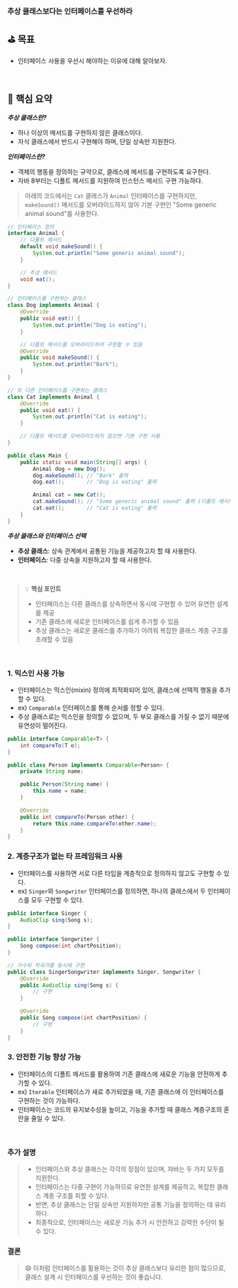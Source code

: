 ### 추상 클래스보다는 인터페이스를 우선하라

## ⛳️ 목표
- 인터페이스 사용을 우선시 해야하는 이유에 대해 알아보자.

<br>

## 📄 핵심 요약

***추상 클래스란?***
- 하나 이상의 메서드를 구현하지 않은 클래스이다.
- 자식 클래스에서 반드시 구현해야 하며, 단일 상속만 지원한다.

***인터페이스란?***
- 객체의 행동을 정의하는 규약으로, 클래스에 메서드를 구현하도록 요구한다.
- 자바 8부터는 디폴트 메서드를 지원하여 인스턴스 메서드 구현 가능하다.

> 아래의 코드에서는 `Cat` 클래스가 `Animal` 인터페이스를 구현하지만, 
> `makeSound()` 메서드를 오버라이드하지 않아 기본 구현인 "Some generic animal sound"를 사용한다.

```java
// 인터페이스 정의
interface Animal {
    // 디폴트 메서드
    default void makeSound() {
        System.out.println("Some generic animal sound");
    }

    // 추상 메서드
    void eat();
}

// 인터페이스를 구현하는 클래스
class Dog implements Animal {
    @Override
    public void eat() {
        System.out.println("Dog is eating");
    }

    // 디폴트 메서드를 오버라이드하여 구현할 수 있음
    @Override
    public void makeSound() {
        System.out.println("Bark");
    }
}

// 또 다른 인터페이스를 구현하는 클래스
class Cat implements Animal {
    @Override
    public void eat() {
        System.out.println("Cat is eating");
    }

    // 디폴트 메서드를 오버라이드하지 않으면 기본 구현 사용
}

public class Main {
    public static void main(String[] args) {
        Animal dog = new Dog();
        dog.makeSound(); // "Bark" 출력
        dog.eat();       // "Dog is eating" 출력

        Animal cat = new Cat();
        cat.makeSound(); // "Some generic animal sound" 출력 (디폴트 메서드 사용)
        cat.eat();       // "Cat is eating" 출력
    }
}
```

***추상 클래스와 인터페이스 선택***
- **추상 클래스**: 상속 관계에서 공통된 기능을 제공하고자 할 때 사용한다.
- **인터페이스**: 다중 상속을 지원하고자 할 때 사용한다.

<br>

> 💡 **핵심 포인트**
> - 인터페이스는 다른 클래스를 상속하면서 동시에 구현할 수 있어 유연한 설계를 제공
> - 기존 클래스에 새로운 인터페이스를 쉽게 추가할 수 있음
> - 추상 클래스는 새로운 클래스를 추가하기 어려워 복잡한 클래스 계층 구조를 초래할 수 있음

<br>

### 1. 믹스인 사용 가능
- 인터페이스는 믹스인(mixin) 정의에 최적화되어 있어, 클래스에 선택적 행동을 추가할 수 있다.
- ex) `Comparable` 인터페이스를 통해 순서를 정할 수 있다.
- 추상 클래스로는 믹스인을 정의할 수 없으며, 두 부모 클래스를 가질 수 없기 때문에 유연성이 떨어진다.

```java
public interface Comparable<T> {
    int compareTo(T o);
}

public class Person implements Comparable<Person> {
    private String name;

    public Person(String name) {
        this.name = name;
    }

    @Override
    public int compareTo(Person other) {
        return this.name.compareTo(other.name);
    }
}
```

### 2. 계층구조가 없는 타 프레임워크 사용
- 인터페이스를 사용하면 서로 다른 타입을 계층적으로 정의하지 않고도 구현할 수 있다.
- ex) `Singer`와 `Songwriter` 인터페이스를 정의하면, 하나의 클래스에서 두 인터페이스를 모두 구현할 수 있다.

```java
public interface Singer {
    AudioClip sing(Song s);
}

public interface Songwriter {
    Song compose(int chartPosition);
}

// 가수와 작곡가를 동시에 구현
public class SingerSongwriter implements Singer, Songwriter {
    @Override
    public AudioClip sing(Song s) {
        // 구현
    }

    @Override
    public Song compose(int chartPosition) {
        // 구현
    }
}
```

### 3. 안전한 기능 향상 가능
- 인터페이스의 디폴트 메서드를 활용하여 기존 클래스에 새로운 기능을 안전하게 추가할 수 있다.
- ex) `Iterable` 인터페이스가 새로 추가되었을 때, 기존 클래스에 이 인터페이스를 구현하는 것이 가능하다.
- 인터페이스는 코드의 유지보수성을 높이고, 기능을 추가할 때 클래스 계층구조의 혼란을 줄일 수 있다.

<br>

### 추가 설명
> - 인터페이스와 추상 클래스는 각각의 장점이 있으며, 자바는 두 가지 모두를 지원한다.
> - 인터페이스는 다중 구현이 가능하므로 유연한 설계를 제공하고, 복잡한 클래스 계층 구조를 피할 수 있다.
> - 반면, 추상 클래스는 단일 상속만 지원하지만 공통 기능을 정의하는 데 유리하다.
> - 최종적으로, 인터페이스는 새로운 기능 추가 시 안전하고 강력한 수단이 될 수 있다.

### 결론
> 😄 이처럼 인터페이스를 활용하는 것이 추상 클래스보다 유리한 점이 많으므로, 클래스 설계 시 인터페이스를 우선하는 것이 좋습니다.